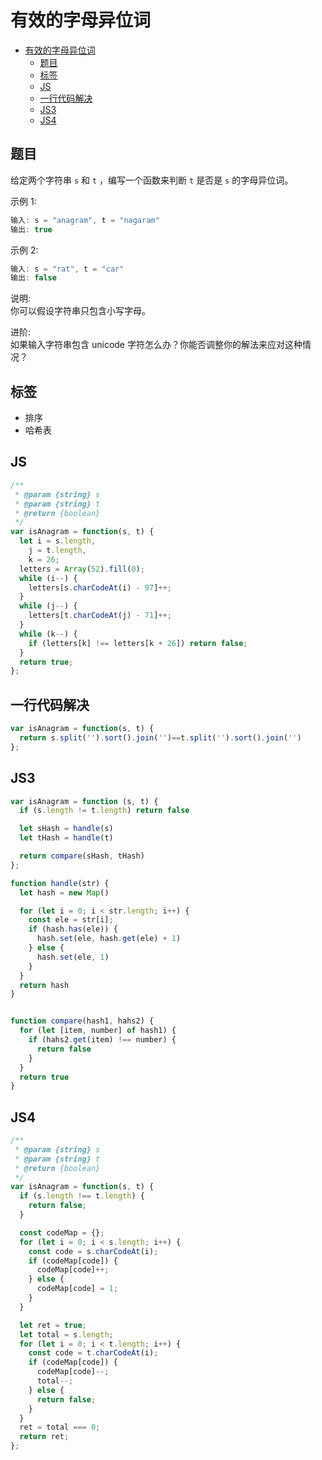 有效的字母异位词
=== 
<!-- TOC -->

- [有效的字母异位词](#有效的字母异位词)
  - [题目](#题目)
  - [标签](#标签)
  - [JS](#JS)
  - [一行代码解决](#一行代码解决)
  - [JS3](#JS3)
  - [JS4](#JS4)

<!-- /TOC -->

## 题目
给定两个字符串 `s` 和 `t` ，编写一个函数来判断 `t` 是否是 `s` 的字母异位词。

示例 1:
```js
输入: s = "anagram", t = "nagaram"
输出: true
```

示例 2:
```js
输入: s = "rat", t = "car"
输出: false
```

说明:  
你可以假设字符串只包含小写字母。

进阶:  
如果输入字符串包含 unicode 字符怎么办？你能否调整你的解法来应对这种情况？

## 标签
- 排序
- 哈希表

## JS
```js
/**
 * @param {string} s
 * @param {string} t
 * @return {boolean}
 */
var isAnagram = function(s, t) {
  let i = s.length,
    j = t.length,
    k = 26;
  letters = Array(52).fill(0);
  while (i--) {
    letters[s.charCodeAt(i) - 97]++;
  }
  while (j--) {
    letters[t.charCodeAt(j) - 71]++;
  }
  while (k--) {
    if (letters[k] !== letters[k + 26]) return false;
  }
  return true;
};
```

## 一行代码解决
```js
var isAnagram = function(s, t) {
  return s.split('').sort().join('')==t.split('').sort().join('')
};
```

## JS3
```js
var isAnagram = function (s, t) {
  if (s.length != t.length) return false

  let sHash = handle(s)
  let tHash = handle(t)

  return compare(sHash, tHash)
};

function handle(str) {
  let hash = new Map()

  for (let i = 0; i < str.length; i++) {
    const ele = str[i];
    if (hash.has(ele)) {
      hash.set(ele, hash.get(ele) + 1)
    } else {
      hash.set(ele, 1)
    }
  }
  return hash
}


function compare(hash1, hahs2) {
  for (let [item, number] of hash1) {
    if (hahs2.get(item) !== number) {
      return false
    }
  }
  return true
}
```

## JS4
```js
/**
 * @param {string} s
 * @param {string} t
 * @return {boolean}
 */
var isAnagram = function(s, t) {
  if (s.length !== t.length) {
    return false;
  }

  const codeMap = {};
  for (let i = 0; i < s.length; i++) {
    const code = s.charCodeAt(i);
    if (codeMap[code]) {
      codeMap[code]++;
    } else {
      codeMap[code] = 1;
    }
  }

  let ret = true;
  let total = s.length;
  for (let i = 0; i < t.length; i++) {
    const code = t.charCodeAt(i);
    if (codeMap[code]) {
      codeMap[code]--;
      total--;
    } else {
      return false;
    }
  }
  ret = total === 0;
  return ret;
};
```